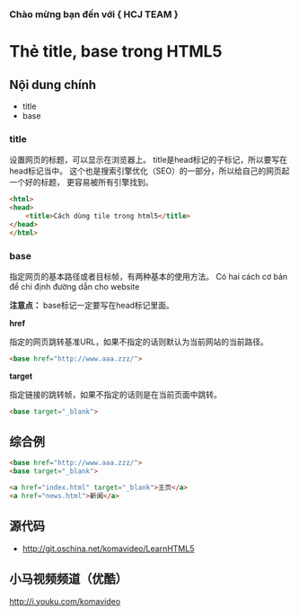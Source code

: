 ### Chào mừng bạn đến với { HCJ TEAM }

Thẻ title, base trong HTML5 
===========================

## Nội dung chính

* title
* base

### title

设置网页的标题，可以显示在浏览器上。
title是head标记的子标记，所以要写在head标记当中。
这个也是搜索引擎优化（SEO）的一部分，所以给自己的网页起一个好的标题，
更容易被所有引擎找到。

~~~html
<html>
<head>
    <title>Cách dùng tile trong html5</title>
</head>
</html>
~~~

### base

指定网页的基本路径或者目标帧，有两种基本的使用方法。
Có hai cách cơ bản để chỉ định đường dẫn cho website

**注意点：**
base标记一定要写在head标记里面。

**href**

指定的网页跳转基准URL，如果不指定的话则默认为当前网站的当前路径。

~~~html
<base href="http://www.aaa.zzz/">
~~~

**target**

指定链接的跳转帧，如果不指定的话则是在当前页面中跳转。

~~~html
<base target="_blank">
~~~

## 综合例

~~~html
<base href="http://www.aaa.zzz/">
<base target="_blank">

<a href="index.html" target="_blank">主页</a>
<a href="news.html">新闻</a>
~~~

## 源代码

* http://git.oschina.net/komavideo/LearnHTML5

## 小马视频频道（优酷）

http://i.youku.com/komavideo